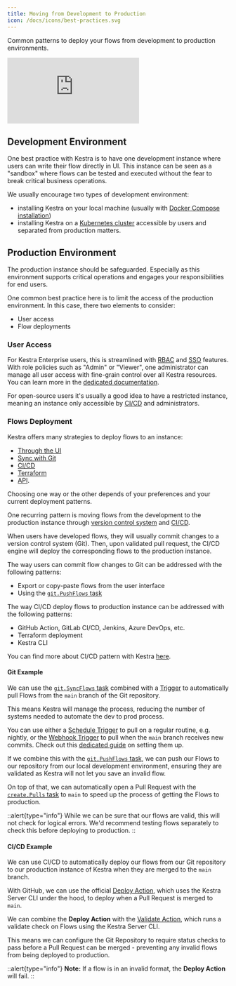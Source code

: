 ```yaml
---
title: Moving from Development to Production
icon: /docs/icons/best-practices.svg
---
```


Common patterns to deploy your flows from development to production environments.

<div class="video-container">
  <iframe src="https://www.youtube.com/embed/iM4mjIEsxMY?si=zJtwEyGUmvclfXEU" title="YouTube video player" frameborder="0" allow="accelerometer; autoplay; clipboard-write; encrypted-media; gyroscope; picture-in-picture; web-share" referrerpolicy="strict-origin-when-cross-origin" allowfullscreen></iframe>
</div>

## Development Environment

One best practice with Kestra is to have one development instance where users can write their flow directly in UI. This instance can be seen as a "sandbox" where flows can be tested and executed without the fear to break critical business operations.

We usually encourage two types of development environment:
- installing Kestra on your local machine (usually with [Docker Compose installation](../02.installation/03.docker-compose.md))
- installing Kestra on a [Kubernetes cluster](../02.installation/03.kubernetes.md) accessible by users and separated from production matters.

## Production Environment

The production instance should be safeguarded. Especially as this environment supports critical operations and engages your responsibilities for end users.

One common best practice here is to limit the access of the production environment. In this case, there two elements to consider:
- User access
- Flow deployments

### User Access

For Kestra Enterprise users, this is streamlined with [RBAC](../06.enterprise/rbac.md) and [SSO](../06.enterprise/05.sso.md) features. With role policies such as "Admin" or "Viewer", one administrator can manage all user access with fine-grain control over all Kestra resources. You can learn more in the [dedicated documentation](../06.enterprise/index.md).

For open-source users it's usually a good idea to have a restricted instance, meaning an instance only accessible by [CI/CD](../version-control-cicd/cicd/index.md) and administrators.

### Flows Deployment

Kestra offers many strategies to deploy flows to an instance:
- [Through the UI](../08.ui/01.flows.md)
- [Sync with Git](../version-control-cicd/04.git.md)
- [CI/CD](../version-control-cicd/cicd/index.md)
- [Terraform](../13.terraform/index.md)
- [API](../api-reference/index.md).

Choosing one way or the other depends of your preferences and your current deployment patterns.

One recurring pattern is moving flows from the development to the production instance through [version control system](../version-control-cicd/04.git.md) and [CI/CD](../version-control-cicd/cicd/index.md).

When users have developed flows, they will usually commit changes to a version control system (Git). Then, upon validated pull request, the CI/CD engine will deploy the corresponding flows to the production instance.

The way users can commit flow changes to Git can be addressed with the following patterns:
- Export or copy-paste flows from the user interface
- Using the [`git.PushFlows` task](/plugins/plugin-git/tasks/io.kestra.plugin.git.pushflows)

The way CI/CD deploy flows to production instance can be addressed with the following patterns:
- GitHub Action, GitLab CI/CD, Jenkins, Azure DevOps, etc.
- Terraform deployment
- Kestra CLI

You can find more about CI/CD pattern with Kestra [here](../version-control-cicd/cicd/index.md).

#### Git Example

We can use the [`git.SyncFlows` task](/plugins/plugin-git/tasks/io.kestra.plugin.git.syncflows) combined with a [Trigger](../04.workflow-components/07.triggers/index.md) to automatically pull Flows from the `main` branch of the Git repository.

This means Kestra will manage the process, reducing the number of systems needed to automate the dev to prod process. 

You can use either a [Schedule Trigger](../04.workflow-components/07.triggers/01.schedule-trigger.md) to pull on a regular routine, e.g. nightly, or the [Webhook Trigger](../04.workflow-components/07.triggers/03.webhook-trigger.md) to pull when the `main` branch receives new commits. Check out this [dedicated guide](../15.how-to-guides/syncflows.md) on setting them up.

If we combine this with the [`git.PushFlows` task](/plugins/plugin-git/tasks/io.kestra.plugin.git.pushflows), we can push our Flows to our repository from our local development environment, ensuring they are validated as Kestra will not let you save an invalid flow. 

On top of that, we can automatically open a Pull Request with the [`create.Pulls` task](/plugins/github/tasks/io.kestra.plugin.github.pulls.create) to `main` to speed up the process of getting the Flows to production.

::alert{type="info"}
While we can be sure that our flows are valid, this will not check for logical errors. We'd recommend testing flows separately to check this before deploying to production.
::

#### CI/CD Example

We can use CI/CD to automatically deploy our flows from our Git repository to our production instance of Kestra when they are merged to the `main` branch. 

With GitHub, we can use the official [Deploy Action](../version-control-cicd/cicd/01.github-action.md#kestra-actions), which uses the Kestra Server CLI under the hood, to deploy when a Pull Request is merged to `main`.

We can combine the **Deploy Action** with the [Validate Action](../version-control-cicd/cicd/01.github-action.md#kestra-actions), which runs a validate check on Flows using the Kestra Server CLI. 

This means we can configure the Git Repository to require status checks to pass before a Pull Request can be merged - preventing any invalid flows from being deployed to production.

::alert{type="info"}
**Note:** If a flow is in an invalid format, the **Deploy Action** will fail.
::

